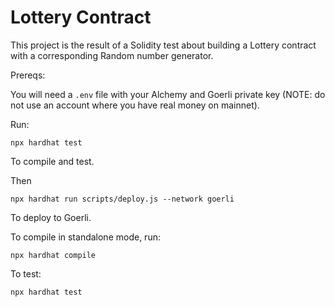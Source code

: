 # Lottery Contract

This project is the result of a Solidity test about building a Lottery contract with a corresponding Random number generator.

Prereqs:

You will need a `.env` file with your Alchemy and Goerli private key (NOTE: do not use an account where you have real money on mainnet).

Run:

```shell
npx hardhat test
```
To compile and test.

Then

```shell
npx hardhat run scripts/deploy.js --network goerli
```
To deploy to Goerli.

To compile in standalone mode, run:

```shell
npx hardhat compile
```

To test:
```shell
npx hardhat test
```
